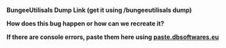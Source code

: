 **BungeeUtilisals Dump Link (get it using /bungeeutilisals dump)**

**How does this bug happen or how can we recreate it?**

**If there are console errors, paste them here using [paste.dbsoftwares.eu](https://paste.dbsoftwares.eu/)**
